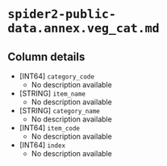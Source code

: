 # `spider2-public-data.annex.veg_cat.md`

## Column details

* [INT64]    `category_code`
  - No description available
* [STRING]    `item_name`
  - No description available
* [STRING]    `category_name`
  - No description available
* [INT64]    `item_code`
  - No description available
* [INT64]    `index`
  - No description available

